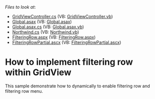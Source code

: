 <!-- default file list -->
*Files to look at*:

* [GridViewController.cs](./CS/GridView.FilteringRow/Controllers/GridViewController.cs) (VB: [GridViewController.vb](./VB/GridView.FilteringRow/Controllers/GridViewController.vb))
* [Global.asax](./CS/GridView.FilteringRow/Global.asax) (VB: [Global.asax](./VB/GridView.FilteringRow/Global.asax))
* [Global.asax.cs](./CS/GridView.FilteringRow/Global.asax.cs) (VB: [Global.asax.vb](./VB/GridView.FilteringRow/Global.asax.vb))
* [Northwind.cs](./CS/GridView.FilteringRow/Models/Northwind.cs) (VB: [Northwind.vb](./VB/GridView.FilteringRow/Models/Northwind.vb))
* [FilteringRow.aspx](./CS/GridView.FilteringRow/Views/GridView/FilteringRow.aspx) (VB: [FilteringRow.aspx](./VB/GridView.FilteringRow/Views/GridView/FilteringRow.aspx))
* [FilteringRowPartial.ascx](./CS/GridView.FilteringRow/Views/GridView/FilteringRowPartial.ascx) (VB: [FilteringRowPartial.ascx](./VB/GridView.FilteringRow/Views/GridView/FilteringRowPartial.ascx))
<!-- default file list end -->
# How to implement filtering row within GridView


<p>This sample demonstrate how to dynamically to enable filtering row and filtering row menu.</p>

<br/>



